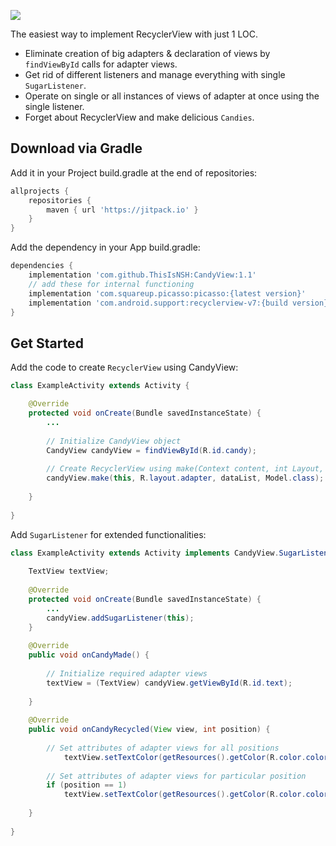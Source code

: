 ![](https://github.com/ThisIsNSH/CandyView/blob/master/asset/main.jpg?raw=true)


The easiest way to implement RecyclerView with just 1 LOC.

* Eliminate creation of big adapters & declaration of views by `findViewById` calls for adapter views. 
* Get rid of different listeners and manage everything with single `SugarListener`.
* Operate on single or all instances of views of adapter at once using the single listener.
* Forget about RecyclerView and make delicious `Candies`.


Download via Gradle
--------


Add it in your Project build.gradle at the end of repositories:
```groovy
allprojects {
    repositories {
        maven { url 'https://jitpack.io' }
    }
}
```


Add the dependency in your App build.gradle:
```groovy
dependencies {
    implementation 'com.github.ThisIsNSH:CandyView:1.1'
    // add these for internal functioning
    implementation 'com.squareup.picasso:picasso:{latest version}'
    implementation 'com.android.support:recyclerview-v7:{build version}'
}
```

Get Started
--------


Add the code to create `RecyclerView` using CandyView:   
```java
class ExampleActivity extends Activity {

    @Override
    protected void onCreate(Bundle savedInstanceState) {
        ...
    
        // Initialize CandyView object
        CandyView candyView = findViewById(R.id.candy);
        
        // Create RecyclerView using make(Context content, int Layout, List<Model> Data, Model Class)
        candyView.make(this, R.layout.adapter, dataList, Model.class);
    
    }
    
}
```


Add `SugarListener` for extended functionalities:   
```java
class ExampleActivity extends Activity implements CandyView.SugarListener {
    
    TextView textView;
    
    @Override
    protected void onCreate(Bundle savedInstanceState) {
        ...
        candyView.addSugarListener(this);
    }
    
    @Override
    public void onCandyMade() {
    
        // Initialize required adapter views 
        textView = (TextView) candyView.getViewById(R.id.text);
    
    }
    
    @Override
    public void onCandyRecycled(View view, int position) {
        
        // Set attributes of adapter views for all positions
            textView.setTextColor(getResources().getColor(R.color.colorPrimary));
        
        // Set attributes of adapter views for particular position
        if (position == 1)
            textView.setTextColor(getResources().getColor(R.color.colorAccent));
    
    }
    
}
```


